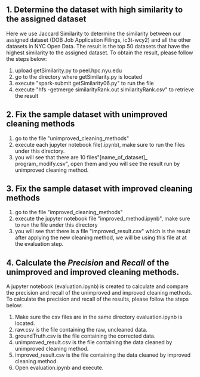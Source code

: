 ## 1. Determine the dataset with high similarity to the assigned dataset
Here we use Jaccard Similarity to determine the similarity between our assigned dataset (DOB Job Application Filings, ic3t-wcy2) and all the other datasets in NYC Open Data. The result is the top 50 datasets that have the highest similarity to the assigned dataset. To obtain the result, please follow the steps below:
1. upload getSimilarity.py to peel.hpc.nyu.edu
2. go to the directory where getSimilarity.py is located
3. execute "spark-submit getSimilarity06.py" to run the file
4. execute "hfs -getmerge similarityRank.out similarityRank.csv" to retrieve the result

## 2. Fix the sample dataset with unimproved cleaning methods
1. go to the file "unimproved_cleaning_methods"
2. execute each jupyter notebook file(.ipynb), make sure to run the files under this directory.
3. you will see that there are 10 files"[name_of_dataset]_ program_modify.csv", open them and you will see the result run by unimproved cleaning method.


## 3. Fix the sample dataset with improved cleaning methods
1. go to the file "improved_cleaning_methods"
2. execute the jupyter notebook file "improved_method.ipynb", make sure to run the file under this directory
3. you will see that there is a file "improved_result.csv" which is the result after applying the new cleaning method, we will be using this file at 
   at the evaluation step.

## 4. Calculate the *Precision* and *Recall* of the unimproved and improved cleaning methods.
A jupyter notebook (evaluation.ipynb) is created to calculate and compare the precision and recall of the unimproved and improved cleaning methods. To calculate the precision and recall of the results, please follow the steps below:
1. Make sure the csv files are in the same directory evaluation.ipynb is located.
2. raw.csv is the file containing the raw, uncleaned data.
3. groundTruth.csv is the file containing the corrected data.
4. unimproved_result.csv is the file containing the data cleaned by unimproved cleaning method.
5. improved_result.csv is the file containing the data cleaned by improved cleaning method.
6. Open evaluation.ipynb and execute.

